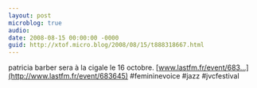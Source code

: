 ```yaml
---
layout: post
microblog: true
audio: 
date: 2008-08-15 00:00:00 -0000
guid: http://xtof.micro.blog/2008/08/15/t888318667.html
---
```

patricia barber sera à la cigale le 16 octobre. [www.lastfm.fr/event/683...](http://www.lastfm.fr/event/683645) #femininevoice #jazz #jvcfestival
